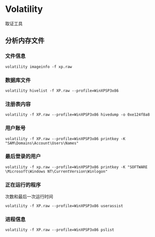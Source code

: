 # Volatility



取证工具



## 分析内存文件

### 文件信息

```
volatility imageinfo -f xp.raw
```



### 数据库文件

```
volatility hivelist -f XP.raw --profile=WinXPSP3x86
```



### 注册表内容

```
volatility -f XP.raw --profile=WinXPSP3x86 hivedump -o 0xe124f8a8
```



### 用户账号

```
volatility -f XP.raw --profile=WinXPSP3x86 printkey -K "SAM\Domains\Account\Users\Names"
```



### 最后登录的用户

```
volatility -f xp.raw --profile=WinXPSP3x86 printkey -K "SOFTWARE
\Microsoft\Windows NT\CurrentVersion\Winlogon"
```



### 正在运行的程序

次数和最后一次运行时间

```
volatility -f XP.raw --profile=WinXPSP3x86 userassist
```



### 进程信息

```
volatility -f XP.raw --profile=WinXPSP3x86 pslist
```


